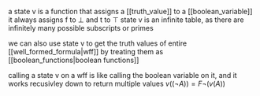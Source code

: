 a state v is a function that assigns a [[truth_value]] to a [[boolean_variable]]
it always assigns f to $\bot$ and t to $\top$
state v is an infinite table, as there are infinitely many possible subscripts or primes

we can also use state v to get the truth values of entire [[well_formed_formula|wff]] by treating them as [[boolean_functions|boolean functions]]

calling a state v on a wff is like calling the boolean variable on it, and it works recusivley down to return multiple values
$v((\neg A)) = F\neg(v(A))$

